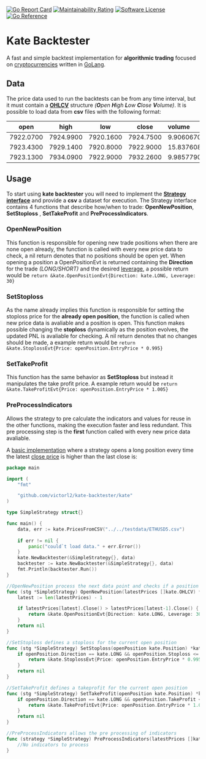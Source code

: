 
[![Go Report Card](https://goreportcard.com/badge/github.com/victorl2/quick-backtest?style=flat-square)](https://goreportcard.com/report/github.com/victorl2/kate-backtester)
[![Maintainability Rating](https://sonarcloud.io/api/project_badges/measure?project=victorl2_quick-backtest&metric=sqale_rating)](https://sonarcloud.io/dashboard?id=victorl2_quick-backtest)
[![Software License](https://img.shields.io/badge/license-MIT-brightgreen.svg?style=flat-square)](/LICENSE.md)
[![Go Reference](https://pkg.go.dev/badge/github.com/victorl2/kate-backtester.svg)](https://pkg.go.dev/github.com/victorl2/kate-backtester)
# Kate Backtester
A fast and simple backtest implementation for **algorithmic trading** focused on [cryptocurrencies](https://en.wikipedia.org/wiki/Cryptocurrency#:~:text=A%20cryptocurrency%2C%20crypto%20currency%20or,creation%20of%20additional%20coins%2C%20and) written in [GoLang](https://golang.org/).

## Data
The price data used to run the backtests can be from any time interval, but it must contain a [**OHLCV**](https://en.wikipedia.org/wiki/Open-high-low-close_chart) structure _(**O**pen **H**igh **L**ow **C**lose **V**olume)_. It is possible to load data from **csv** files with the following format:

| open      | high      | low       | close     | volume     
|:---------:|:---------:|:---------:|:---------:|:----------
| 7922.0700 | 7924.9900 | 7920.1600 | 7924.7500 | 9.90606700 
| 7923.4300 | 7929.1400 | 7920.8000 | 7922.9000 | 15.83760800
| 7923.1300 | 7934.0900 | 7922.9000 | 7932.2600 | 9.98577900

## Usage
To start using **kate backtester** you will need to implement the [**Strategy interface**](https://github.com/victorl2/kate-backtester/blob/main/pkg/strategy.go) and provide a **csv** a dataset for execution. The Strategy interface contains 4 functions that describe how/when to trade: **OpenNewPosition**, **SetStoploss** , **SetTakeProfit** and **PreProcessIndicators**.

### OpenNewPosition
This function is responsible for opening new trade positions when there are none open already, the function is called with every new price data to check, a nil return denotes that no positions should be open yet. When opening a position a OpenPositionEvt is returned containing the **Direction** for the trade _(LONG/SHORT)_ and the desired [leverage](https://blog.earn2trade.com/leverage-trading/), a possible return would be `return &kate.OpenPositionEvt{Direction: kate.LONG, Leverage: 30}`

### SetStoploss
As the name already implies this function is responsible for setting the stoploss price for the **already open position**, the function is called when new price data is avaliable and a position is open. This function makes possible changing the **stoploss** dynamically as the position evolves, the updated PNL is avaliable for checking. A nil return denotes that no changes should be made, a example return would be `return &kate.StoplossEvt{Price: openPosition.EntryPrice * 0.995}` 

### SetTakeProfit
This function has the same behavior as **SetStoploss** but instead it manipulates the take profit price. A example return would be `return &kate.TakeProfitEvt{Price: openPosition.EntryPrice * 1.005}`

### PreProcessIndicators
Allows the strategy to pre calculate the indicators and values for reuse in the other functions, making the execution faster and less redundant. This pre processing step is the **first** function called with every new price data avaliable.

A [basic implementation](https://github.com/victorl2/kate-backtester/blob/main/examples/basic/main.go) where a strategy opens a long position every time the latest [close price](https://www.dailyfx.com/education/candlestick-patterns/how-to-read-candlestick-charts.html#:~:text=Close%20Price%3A,depends%20on%20the%20chart%20settings) is higher than the last close is: 

```go
package main

import (
	"fmt"

	"github.com/victorl2/kate-backtester/kate"
)

type SimpleStrategy struct{}

func main() {
	data, err := kate.PricesFromCSV("../../testdata/ETHUSD5.csv")
	
	if err != nil {
		panic("could`t load data." + err.Error())
	}
    kate.NewBacktester(&SimpleStrategy{}, data)
	backtester := kate.NewBacktester(&SimpleStrategy{}, data)
	fmt.Println(backtester.Run())
}

//OpenNewPosition process the next data point and checks if a position should be opened
func (stg *SimpleStrategy) OpenNewPosition(latestPrices []kate.OHLCV) *kate.OpenPositionEvt {
	latest := len(latestPrices) - 1

	if latestPrices[latest].Close() > latestPrices[latest-1].Close() {
		return &kate.OpenPositionEvt{Direction: kate.LONG, Leverage: 30}
	}
	return nil
}

//SetStoploss defines a stoploss for the current open position
func (stg *SimpleStrategy) SetStoploss(openPosition kate.Position) *kate.StoplossEvt {
	if openPosition.Direction == kate.LONG && openPosition.Stoploss <= 0 {
		return &kate.StoplossEvt{Price: openPosition.EntryPrice * 0.995}
	}
	return nil
}

//SetTakeProfit defines a takeprofit for the current open position
func (stg *SimpleStrategy) SetTakeProfit(openPosition kate.Position) *kate.TakeProfitEvt {
	if openPosition.Direction == kate.LONG && openPosition.TakeProfit <= 0 {
		return &kate.TakeProfitEvt{Price: openPosition.EntryPrice * 1.005}
	}
	return nil
}

//PreProcessIndicators allows the pre processing of indicators
func (strategy *SimpleStrategy) PreProcessIndicators(latestPrices []kate.OHLCV, isPositionOpen bool) {
	//No indicators to process
}
```
